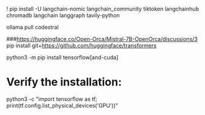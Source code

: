 ! pip install -U langchain-nomic langchain_community tiktoken langchainhub chromadb langchain langgraph tavily-python

ollama pull codestral


###https://huggingface.co/Open-Orca/Mistral-7B-OpenOrca/discussions/3
pip install git+https://github.com/huggingface/transformers

python3 -m pip install tensorflow[and-cuda]
# Verify the installation:
python3 -c "import tensorflow as tf; print(tf.config.list_physical_devices('GPU'))"
